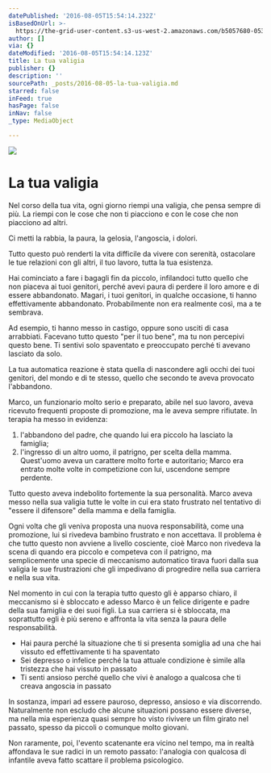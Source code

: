 ```yaml
---
datePublished: '2016-08-05T15:54:14.232Z'
isBasedOnUrl: >-
  https://the-grid-user-content.s3-us-west-2.amazonaws.com/b5057680-0530-47eb-9100-8a2dc85b2913.jpg
author: []
via: {}
dateModified: '2016-08-05T15:54:14.123Z'
title: La tua valigia
publisher: {}
description: ''
sourcePath: _posts/2016-08-05-la-tua-valigia.md
starred: false
inFeed: true
hasPage: false
inNav: false
_type: MediaObject

---
```

![](https://imgflo.herokuapp.com/graph/vahj1ThiexotieMo/4cddadac52fa51f2556b3a69c1ef914d/croprotate.jpg?cropheight=1641&cropwidth=2209&degrees=0&input=https%3A%2F%2Fthe-grid-user-content.s3-us-west-2.amazonaws.com%2Fb5057680-0530-47eb-9100-8a2dc85b2913.jpg&x=0&y=0)

# La tua valigia

Nel corso della tua vita, ogni giorno riempi una valigia, che pensa sempre di più. La riempi con le cose che non ti piacciono e con le cose che non piacciono ad altri.

Ci metti la rabbia, la paura, la gelosia, l'angoscia, i dolori.

Tutto questo può renderti la vita difficile da vivere con serenità, ostacolare le tue relazioni con gli altri, il tuo lavoro, tutta la tua esistenza.

Hai cominciato a fare i bagagli fin da piccolo, infilandoci tutto quello che non piaceva ai tuoi genitori, perché avevi paura di perdere il loro amore e di essere abbandonato. Magari, i tuoi genitori, in qualche occasione, ti hanno effettivamente abbandonato. Probabilmente non era realmente così, ma a te sembrava.

Ad esempio, ti hanno messo in castigo, oppure sono usciti di casa arrabbiati. Facevano tutto questo "per il tuo bene", ma tu non percepivi questo bene. Ti sentivi solo spaventato e preoccupato perché ti avevano lasciato da solo.

La tua automatica reazione è stata quella di nascondere agli occhi dei tuoi genitori, del mondo e di te stesso, quello che secondo te aveva provocato l'abbandono.

Marco, un funzionario molto serio e preparato, abile nel suo lavoro, aveva ricevuto frequenti proposte di promozione, ma le aveva sempre rifiutate. In terapia ha messo in evidenza:

1. l'abbandono del padre, che quando lui era piccolo ha lasciato la famiglia;
2. l'ingresso di un altro uomo, il patrigno, per scelta della mamma. Quest'uomo aveva un carattere molto forte e autoritario; Marco era entrato molte volte in competizione con lui, uscendone sempre perdente.

Tutto questo aveva indebolito fortemente la sua personalità. Marco aveva messo nella sua valigia tutte le volte in cui era stato frustrato nel tentativo di "essere il difensore" della mamma e della famiglia.

Ogni volta che gli veniva proposta una nuova responsabilità, come una promozione, lui si rivedeva bambino frustrato e non accettava. Il problema è che tutto questo non avviene a livello cosciente, cioè Marco non rivedeva la scena di quando era piccolo e competeva con il patrigno, ma semplicemente una specie di meccanismo automatico tirava fuori dalla sua valigia le sue frustrazioni che gli impedivano di progredire nella sua carriera e nella sua vita.

Nel momento in cui con la terapia tutto questo gli è apparso chiaro, il meccanismo si è sbloccato e adesso Marco è un felice dirigente e padre della sua famiglia e dei suoi figli. La sua carriera si è sbloccata, ma soprattutto egli è più sereno e affronta la vita senza la paura delle responsabilità.

* Hai paura perché la situazione che ti si presenta somiglia ad una che hai vissuto ed effettivamente ti ha spaventato
* Sei depresso o infelice perché la tua attuale condizione è simile alla tristezza che hai vissuto in passato 
* Ti senti ansioso perché quello che vivi è analogo a qualcosa che ti creava angoscia in passato

In sostanza, impari ad essere pauroso, depresso, ansioso e via discorrendo. Naturalmente non escludo che alcune situazioni possano essere diverse, ma nella mia esperienza quasi sempre ho visto rivivere un film girato nel passato, spesso da piccoli o comunque molto giovani. 

Non raramente, poi, l'evento scatenante era vicino nel tempo, ma in realtà affondava le sue radici in un remoto passato: l'analogia con qualcosa di infantile aveva fatto scattare il problema psicologico.